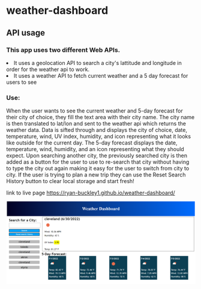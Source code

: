 # weather-dashboard

## API usage

### This app uses two different Web APIs. 
<li> It uses a geolocation API to search a city's lattitude and longitude in order for the weather api to work.</li>
<li> It uses a weather API to fetch current weather and a 5 day forecast for users to see </li>

### Use:
When the user wants to see the current weather and 5-day forecast for their city of choice, they fill the text area with their city name. The city name is then translated to lat/lon and sent to the weather api which returns the weather data. Data is sifted through and displays the city of choice, date, temperature, wind, UV index, humidity, and icon representing what it looks like outside for the current day. The 5-day forecast displays the date, temperature, wind, humidity, and an icon representing what they should expect. Upon searching another city, the previously searched city is then added as a button for the user to use to re-search that city without having to type the city out again making it easy for the user to switch from city to city. If the user is trying to plan a new trip they can use the Reset Search History button to clear local storage and start fresh!


link to live page https://ryan-buckley1.github.io/weather-dashboard/  

<img src="assets\images\WeatherDashboard.png"></img>